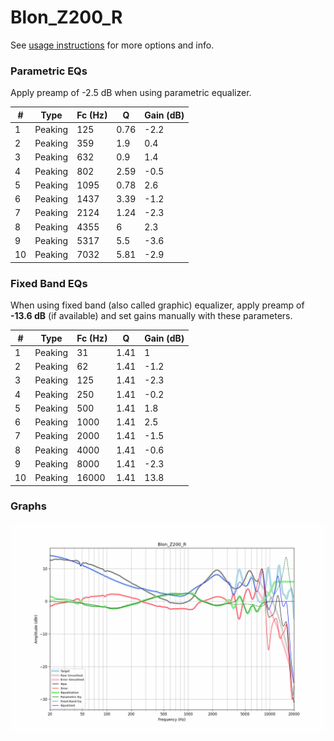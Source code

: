 # Blon_Z200_R
See [usage instructions](https://github.com/jaakkopasanen/AutoEq#usage) for more options and info.

### Parametric EQs
Apply preamp of -2.5 dB when using parametric equalizer.

|   # | Type    |   Fc (Hz) |    Q |   Gain (dB) |
|-----|---------|-----------|------|-------------|
|   1 | Peaking |       125 | 0.76 |        -2.2 |
|   2 | Peaking |       359 | 1.9  |         0.4 |
|   3 | Peaking |       632 | 0.9  |         1.4 |
|   4 | Peaking |       802 | 2.59 |        -0.5 |
|   5 | Peaking |      1095 | 0.78 |         2.6 |
|   6 | Peaking |      1437 | 3.39 |        -1.2 |
|   7 | Peaking |      2124 | 1.24 |        -2.3 |
|   8 | Peaking |      4355 | 6    |         2.3 |
|   9 | Peaking |      5317 | 5.5  |        -3.6 |
|  10 | Peaking |      7032 | 5.81 |        -2.9 |

### Fixed Band EQs
When using fixed band (also called graphic) equalizer, apply preamp of **-13.6 dB** (if available) and set gains manually with these parameters.

|   # | Type    |   Fc (Hz) |    Q |   Gain (dB) |
|-----|---------|-----------|------|-------------|
|   1 | Peaking |        31 | 1.41 |         1   |
|   2 | Peaking |        62 | 1.41 |        -1.2 |
|   3 | Peaking |       125 | 1.41 |        -2.3 |
|   4 | Peaking |       250 | 1.41 |        -0.2 |
|   5 | Peaking |       500 | 1.41 |         1.8 |
|   6 | Peaking |      1000 | 1.41 |         2.5 |
|   7 | Peaking |      2000 | 1.41 |        -1.5 |
|   8 | Peaking |      4000 | 1.41 |        -0.6 |
|   9 | Peaking |      8000 | 1.41 |        -2.3 |
|  10 | Peaking |     16000 | 1.41 |        13.8 |

### Graphs
![](./Blon_Z200_R.png)
